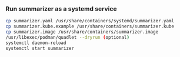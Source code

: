 ### Run summarizer as a systemd service

```bash
cp summarizer.yaml /usr/share/containers/systemd/summarizer.yaml
cp summarizer.kube.example /usr/share/containers/summarizer.kube
cp summarizer.image /usr/share/containers/summarizer.image
/usr/libexec/podman/quadlet --dryrun (optional)
systemctl daemon-reload
systemctl start summarizer
```
